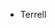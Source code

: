 <!-- Terrell's -->

- Terrell 

<!-- Alax's Work-->


<!-- Josey's  Work-->


<!-- Stephanie's Work -->


<!-- Monica's Work-->

